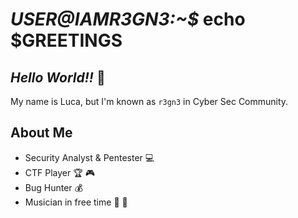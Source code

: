 # *USER@IAMR3GN3:~$* echo $GREETINGS
## *Hello World!!* :tada:

My name is Luca, but I'm known as ``r3gn3`` in Cyber Sec Community.

## About Me
- Security Analyst & Pentester :computer: 
- CTF Player :trophy: :video_game:
- Bug Hunter :moneybag:
- Musician in free time :guitar: :musical_keyboard:

<!--
## Social Network
<div style="justify-content:center">
  <a href=https://www.linkedin.com/in/luca-ribeiro>
    <img src=https://user-images.githubusercontent.com/45595378/102016978-a88ed180-3d42-11eb-9d8f-8984c9e308e7.png widht=80px height=80px>
   </a>
   <a href=https://medium.com/@r3gn3>
    <img src=https://user-images.githubusercontent.com/45595378/102016940-5e0d5500-3d42-11eb-843b-abaa7cf40beb.png widht=80px height=80px>
   </a>
</div>

## TryHackMe Profile
![badge](https://tryhackme.com/badge/87103)

## Git Stats
![Luca's github stats](https://github-readme-stats.vercel.app/api?username=r3gn3&show_icons=true&theme=synthwave)
### Most Languages
![Top Langs](https://github-readme-stats.vercel.app/api/top-langs/?username=r3gn3&layout=compact
